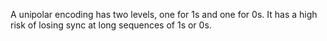 A unipolar encoding has two levels, one for 1s and one for 0s. It has a high risk of losing sync at long sequences of 1s or 0s.